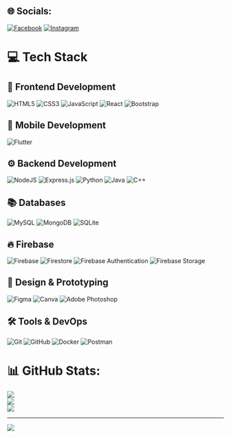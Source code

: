 
## 🌐 Socials:
[![Facebook](https://img.shields.io/badge/Facebook-%231877F2.svg?logo=Facebook&logoColor=white)](https://facebook.com/https://www.facebook.com/taetae2004) [![Instagram](https://img.shields.io/badge/Instagram-%23E4405F.svg?logo=Instagram&logoColor=white)](https://instagram.com/https://www.instagram.com/taetae.vrh) 

# 💻 Tech Stack

## 🎨 Frontend Development
![HTML5](https://img.shields.io/badge/html5-%23E34F26.svg?style=for-the-badge&logo=html5&logoColor=white) 
![CSS3](https://img.shields.io/badge/css3-%231572B6.svg?style=for-the-badge&logo=css3&logoColor=white)
![JavaScript](https://img.shields.io/badge/javascript-%23323330.svg?style=for-the-badge&logo=javascript&logoColor=%23F7DF1E)
![React](https://img.shields.io/badge/react-%2320232a.svg?style=for-the-badge&logo=react&logoColor=%2361DAFB)
![Bootstrap](https://img.shields.io/badge/bootstrap-%238511FA.svg?style=for-the-badge&logo=bootstrap&logoColor=white)

## 📱 Mobile Development
![Flutter](https://img.shields.io/badge/Flutter-%2302569B.svg?style=for-the-badge&logo=Flutter&logoColor=white)

## ⚙️ Backend Development
![NodeJS](https://img.shields.io/badge/node.js-6DA55F?style=for-the-badge&logo=node.js&logoColor=white)
![Express.js](https://img.shields.io/badge/express.js-%23404d59.svg?style=for-the-badge&logo=express&logoColor=%2361DAFB)
![Python](https://img.shields.io/badge/python-3670A0?style=for-the-badge&logo=python&logoColor=ffdd54)
![Java](https://img.shields.io/badge/java-%23ED8B00.svg?style=for-the-badge&logo=openjdk&logoColor=white)
![C++](https://img.shields.io/badge/c++-%2300599C.svg?style=for-the-badge&logo=c%2B%2B&logoColor=white)

## 📚 Databases
![MySQL](https://img.shields.io/badge/mysql-4479A1.svg?style=for-the-badge&logo=mysql&logoColor=white)
![MongoDB](https://img.shields.io/badge/MongoDB-%234ea94b.svg?style=for-the-badge&logo=mongodb&logoColor=white)
![SQLite](https://img.shields.io/badge/sqlite-%2307405e.svg?style=for-the-badge&logo=sqlite&logoColor=white)

## 🔥 Firebase
![Firebase](https://img.shields.io/badge/Firebase-039BE5?style=for-the-badge&logo=Firebase&logoColor=white)
![Firestore](https://img.shields.io/badge/Firestore-%23039BE5.svg?style=for-the-badge&logo=firebase&logoColor=white)
![Firebase Authentication](https://img.shields.io/badge/Authentication-%23039BE5.svg?style=for-the-badge&logo=firebase&logoColor=white)
![Firebase Storage](https://img.shields.io/badge/Storage-%23039BE5.svg?style=for-the-badge&logo=firebase&logoColor=white)

## 🎨 Design & Prototyping
![Figma](https://img.shields.io/badge/figma-%23F24E1E.svg?style=for-the-badge&logo=figma&logoColor=white)
![Canva](https://img.shields.io/badge/Canva-%2300C4CC.svg?style=for-the-badge&logo=Canva&logoColor=white)
![Adobe Photoshop](https://img.shields.io/badge/adobe%20photoshop-%2331A8FF.svg?style=for-the-badge&logo=adobe%20photoshop&logoColor=white)

## 🛠️ Tools & DevOps
![Git](https://img.shields.io/badge/git-%23F05033.svg?style=for-the-badge&logo=git&logoColor=white)
![GitHub](https://img.shields.io/badge/github-%23121011.svg?style=for-the-badge&logo=github&logoColor=white)
![Docker](https://img.shields.io/badge/docker-%230db7ed.svg?style=for-the-badge&logo=docker&logoColor=white)
![Postman](https://img.shields.io/badge/Postman-FF6C37?style=for-the-badge&logo=postman&logoColor=white)

# 📊 GitHub Stats:
![](https://github-readme-stats.vercel.app/api?username=taetae2004&theme=radical&hide_border=false&include_all_commits=false&count_private=false)<br/>
![](https://github-readme-streak-stats.herokuapp.com/?user=taetae2004&theme=radical&hide_border=false)<br/>
![](https://github-readme-stats.vercel.app/api/top-langs/?username=taetae2004&theme=radical&hide_border=false&include_all_commits=false&count_private=false&layout=compact)

---
[![](https://visitcount.itsvg.in/api?id=taetae2004&icon=0&color=5)](https://visitcount.itsvg.in)

<!-- Proudly created with GPRM ( https://gprm.itsvg.in ) -->
